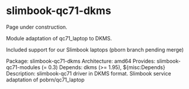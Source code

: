 # slimbook-qc71-dkms

Page under construction.

Module adaptation of qc71_laptop to DKMS.

Included support for our Slimbook laptops (pborn branch pending merge)

Package: slimbook-qc71-dkms
Architecture: amd64
Provides: slimbook-qc71-modules (= 0.3)
Depends: dkms (>= 1.95), ${misc:Depends}
Description: slimbook-qc71 driver in DKMS format.
 Slimbook service adaptation of pobrn/qc71_laptop
